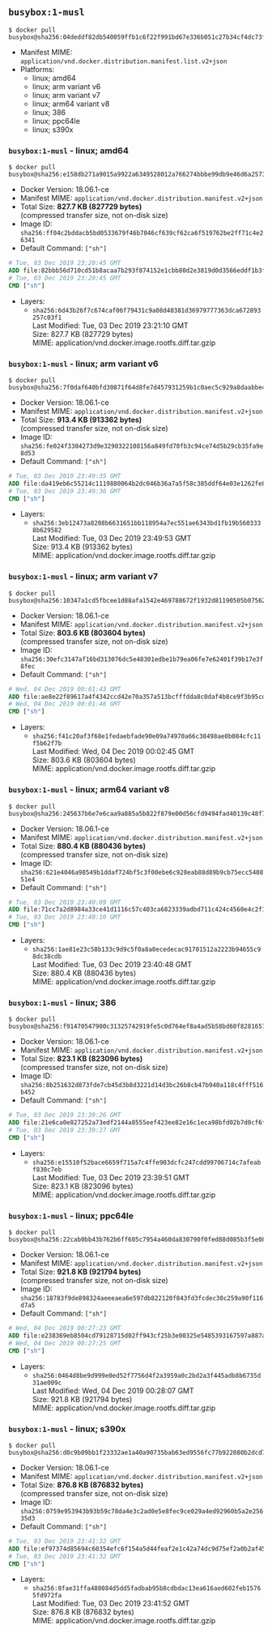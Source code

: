 ## `busybox:1-musl`

```console
$ docker pull busybox@sha256:04deddf82db540059ffb1c6f22f991bd67e336b051c27b34cf4dc73f14fbfa81
```

-	Manifest MIME: `application/vnd.docker.distribution.manifest.list.v2+json`
-	Platforms:
	-	linux; amd64
	-	linux; arm variant v6
	-	linux; arm variant v7
	-	linux; arm64 variant v8
	-	linux; 386
	-	linux; ppc64le
	-	linux; s390x

### `busybox:1-musl` - linux; amd64

```console
$ docker pull busybox@sha256:e158db271a9015a9922a6349528012a766274bbbe99db9e46d6a25736297a3c2
```

-	Docker Version: 18.06.1-ce
-	Manifest MIME: `application/vnd.docker.distribution.manifest.v2+json`
-	Total Size: **827.7 KB (827729 bytes)**  
	(compressed transfer size, not on-disk size)
-	Image ID: `sha256:ff04c2bddacb5bd0533679f46b7046cf639cf62ca6f519762be2ff71c4e26341`
-	Default Command: `["sh"]`

```dockerfile
# Tue, 03 Dec 2019 23:20:45 GMT
ADD file:82bbb56d710cd51b8acaa7b293f874152e1cbb80d2e3819d0d3566eddf1b3f4c in / 
# Tue, 03 Dec 2019 23:20:45 GMT
CMD ["sh"]
```

-	Layers:
	-	`sha256:6d43b26f7c674caf06f79431c9a08d40381d36979777363dca672893257c03f1`  
		Last Modified: Tue, 03 Dec 2019 23:21:10 GMT  
		Size: 827.7 KB (827729 bytes)  
		MIME: application/vnd.docker.image.rootfs.diff.tar.gzip

### `busybox:1-musl` - linux; arm variant v6

```console
$ docker pull busybox@sha256:7f0daf640bfd30871f64d8fe7d457931259b1c0aec5c929a8daabbe44c359337
```

-	Docker Version: 18.06.1-ce
-	Manifest MIME: `application/vnd.docker.distribution.manifest.v2+json`
-	Total Size: **913.4 KB (913362 bytes)**  
	(compressed transfer size, not on-disk size)
-	Image ID: `sha256:fe024f3304273d9e3290322108156a849fd70fb3c94ce74d5b29cb35fa9e8d53`
-	Default Command: `["sh"]`

```dockerfile
# Tue, 03 Dec 2019 23:49:35 GMT
ADD file:da419eb6c55214c1119880064b2dc046b36a7a5f58c385ddf64e03e1262fe8b1 in / 
# Tue, 03 Dec 2019 23:49:36 GMT
CMD ["sh"]
```

-	Layers:
	-	`sha256:3eb12473a8208b6631651bb118954a7ec551ae6343bd1fb19b5603338b629582`  
		Last Modified: Tue, 03 Dec 2019 23:49:53 GMT  
		Size: 913.4 KB (913362 bytes)  
		MIME: application/vnd.docker.image.rootfs.diff.tar.gzip

### `busybox:1-musl` - linux; arm variant v7

```console
$ docker pull busybox@sha256:10347a1cd5fbcee1d88afa1542e469788672f1932d81190505b0756294b83902
```

-	Docker Version: 18.06.1-ce
-	Manifest MIME: `application/vnd.docker.distribution.manifest.v2+json`
-	Total Size: **803.6 KB (803604 bytes)**  
	(compressed transfer size, not on-disk size)
-	Image ID: `sha256:30efc3147af16bd313076dc5e48301edbe1b79ea06fe7e62401f39b17e3f8fec`
-	Default Command: `["sh"]`

```dockerfile
# Wed, 04 Dec 2019 00:01:43 GMT
ADD file:ae8e22f89617a4f4342ccd42e70a357a513bcfffdda8c0daf4b8ce9f3b95cd9f in / 
# Wed, 04 Dec 2019 00:01:46 GMT
CMD ["sh"]
```

-	Layers:
	-	`sha256:f41c20af3f68e1fedaebfade90e09a74970a66c38498ae0b084cfc11f5b62f7b`  
		Last Modified: Wed, 04 Dec 2019 00:02:45 GMT  
		Size: 803.6 KB (803604 bytes)  
		MIME: application/vnd.docker.image.rootfs.diff.tar.gzip

### `busybox:1-musl` - linux; arm64 variant v8

```console
$ docker pull busybox@sha256:245637b6e7e6caa9a885a5b822f879e00d56cfd9494fad40139c48f7391a8f32
```

-	Docker Version: 18.06.1-ce
-	Manifest MIME: `application/vnd.docker.distribution.manifest.v2+json`
-	Total Size: **880.4 KB (880436 bytes)**  
	(compressed transfer size, not on-disk size)
-	Image ID: `sha256:621e4046a98549b1ddaf724bf5c3f00ebe6c928eab88d89b9cb75ecc540851e4`
-	Default Command: `["sh"]`

```dockerfile
# Tue, 03 Dec 2019 23:40:09 GMT
ADD file:71cc7a2d8984a33ce41d1116c57c403ca6823339adbd711c424c4560e4c2f1e4 in / 
# Tue, 03 Dec 2019 23:40:10 GMT
CMD ["sh"]
```

-	Layers:
	-	`sha256:1ae81e23c58b133c9d9c5f0a8a0ecedecac91701512a2223b94655c98dc38cdb`  
		Last Modified: Tue, 03 Dec 2019 23:40:48 GMT  
		Size: 880.4 KB (880436 bytes)  
		MIME: application/vnd.docker.image.rootfs.diff.tar.gzip

### `busybox:1-musl` - linux; 386

```console
$ docker pull busybox@sha256:f91470547900c31325742919fe5c0d764ef8a4ad5b58bd60f8281657d4d05168
```

-	Docker Version: 18.06.1-ce
-	Manifest MIME: `application/vnd.docker.distribution.manifest.v2+json`
-	Total Size: **823.1 KB (823096 bytes)**  
	(compressed transfer size, not on-disk size)
-	Image ID: `sha256:8b251632d873fde7cb45d3b8d3221d14d3bc26b8cb47b940a118c4fff516b452`
-	Default Command: `["sh"]`

```dockerfile
# Tue, 03 Dec 2019 23:39:26 GMT
ADD file:21e6ca0e827252a73edf2144a8555eef423ee82e16c1eca98bfd02b7d0cf6fc8 in / 
# Tue, 03 Dec 2019 23:39:27 GMT
CMD ["sh"]
```

-	Layers:
	-	`sha256:e15510f52bace6659f715a7c4ffe903dcfc247cdd99706714c7afeabf830c7eb`  
		Last Modified: Tue, 03 Dec 2019 23:39:51 GMT  
		Size: 823.1 KB (823096 bytes)  
		MIME: application/vnd.docker.image.rootfs.diff.tar.gzip

### `busybox:1-musl` - linux; ppc64le

```console
$ docker pull busybox@sha256:22cab0bb43b762b6ff605c7954a460da830790f0fed88d085b3f5e08c082522b
```

-	Docker Version: 18.06.1-ce
-	Manifest MIME: `application/vnd.docker.distribution.manifest.v2+json`
-	Total Size: **921.8 KB (921794 bytes)**  
	(compressed transfer size, not on-disk size)
-	Image ID: `sha256:18783f9de898324aeeeaea6e597db822120f843fd3fcdec30c259a90f116d7a5`
-	Default Command: `["sh"]`

```dockerfile
# Wed, 04 Dec 2019 00:27:23 GMT
ADD file:e238369eb8504cd79128715d02ff943cf25b3e00325e5485393167597a887acd in / 
# Wed, 04 Dec 2019 00:27:25 GMT
CMD ["sh"]
```

-	Layers:
	-	`sha256:0464d8be9d999e0ed52f7756d4f2a3959a0c2bd2a3f445adb8b6735d31ae009c`  
		Last Modified: Wed, 04 Dec 2019 00:28:07 GMT  
		Size: 921.8 KB (921794 bytes)  
		MIME: application/vnd.docker.image.rootfs.diff.tar.gzip

### `busybox:1-musl` - linux; s390x

```console
$ docker pull busybox@sha256:d0c9b09bb1f23332ae1a40a90735bab63ed9556fc77b922080b2dcd75739e2bc
```

-	Docker Version: 18.06.1-ce
-	Manifest MIME: `application/vnd.docker.distribution.manifest.v2+json`
-	Total Size: **876.8 KB (876832 bytes)**  
	(compressed transfer size, not on-disk size)
-	Image ID: `sha256:0759e953943b93b59c78da4e3c2ad0e5e8fec9ce029a4ed92960b5a2e25635d3`
-	Default Command: `["sh"]`

```dockerfile
# Tue, 03 Dec 2019 23:41:32 GMT
ADD file:ef97374d85694c60354efc6f154a5d44feaf2e1c42a74dc9d75ef2a0b2af4550 in / 
# Tue, 03 Dec 2019 23:41:32 GMT
CMD ["sh"]
```

-	Layers:
	-	`sha256:8fae31ffa488084d5dd5fadbab95b8cdbdac13ea616aed602feb15765fd972fa`  
		Last Modified: Tue, 03 Dec 2019 23:41:52 GMT  
		Size: 876.8 KB (876832 bytes)  
		MIME: application/vnd.docker.image.rootfs.diff.tar.gzip
